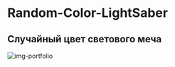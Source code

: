 # Random-Color-LightSaber

## Случайный цвет светового меча 

![img-portfolio](https://user-images.githubusercontent.com/56477695/138551565-0308fbe2-9603-411f-8d52-dedf2fff8d58.jpg)


